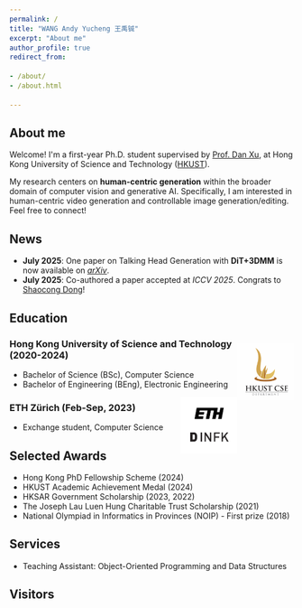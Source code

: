 ```yaml
---
permalink: /
title: "WANG Andy Yucheng 王禹铖"
excerpt: "About me"
author_profile: true
redirect_from:

- /about/
- /about.html

---
```


## About me
Welcome! I'm a first-year Ph.D. student supervised by [Prof. Dan Xu](https://www.danxurgb.net), at Hong Kong University of Science and Technology ([HKUST]((https://hkust.edu.hk/))).

My research centers on **human-centric generation** within the broader domain of computer vision and generative AI. Specifically, I am interested in human-centric video generation and controllable image generation/editing. Feel free to connect!

## News
- **July 2025**: One paper on Talking Head Generation with **DiT+3DMM** is now available on *[arXiv](https://arxiv.org/abs/2507.05092)*.  
- **July 2025**: Co-authored a paper accepted at *ICCV 2025*. Congrats to [Shaocong Dong](https://hkdsc.github.io/)!

## Education 
<img src="images/HKUST.png" width="100" height="100" style="float: right; margin-right: 0px; margin-top: 15px"> 

### Hong Kong University of Science and Technology (2020-2024)
- Bachelor of Science (BSc), Computer Science
- Bachelor of Engineering (BEng), Electronic Engineering

<img src="images/ETH.png" width="100" height="100" style="float: right; margin-right: 0px;"> 

### ETH Zürich (Feb-Sep, 2023)
- Exchange student, Computer Science

## Selected Awards
- Hong Kong PhD Fellowship Scheme (2024) 
- HKUST Academic Achievement Medal (2024)
- HKSAR Government Scholarship (2023, 2022)
- The Joseph Lau Luen Hung Charitable Trust Scholarship (2021)
- National Olympiad in Informatics in Provinces (NOIP) - First prize (2018)

## Services
- Teaching Assistant: Object-Oriented Programming and Data Structures

## Visitors
<script type='text/javascript' id='clustrmaps' src='//cdn.clustrmaps.com/map_v2.js?cl=080808&w=240&t=tt&d=CegsBXipognXpkc6GUQVYl4fAAwYxrhfjHCiMaDQwvQ&co=ffffff&cmo=3acc3a&cmn=ff5353&ct=808080'></script>